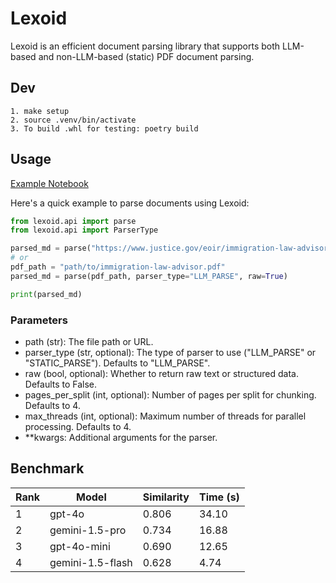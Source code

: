 # Lexoid

Lexoid is an efficient document parsing library that supports both LLM-based and non-LLM-based (static) PDF document parsing.

## Dev
```
1. make setup
2. source .venv/bin/activate
3. To build .whl for testing: poetry build
```

## Usage
[Example Notebook](https://github.com/oidlabs-com/Lexoid/blob/main/examples/example_notebook.ipynb)

Here's a quick example to parse documents using Lexoid:
``` python
from lexoid.api import parse
from lexoid.api import ParserType

parsed_md = parse("https://www.justice.gov/eoir/immigration-law-advisor", parser_type="LLM_PARSE", raw=True)
# or
pdf_path = "path/to/immigration-law-advisor.pdf"
parsed_md = parse(pdf_path, parser_type="LLM_PARSE", raw=True)

print(parsed_md)
```

### Parameters
- path (str): The file path or URL.
- parser_type (str, optional): The type of parser to use ("LLM_PARSE" or "STATIC_PARSE"). Defaults to "LLM_PARSE".
- raw (bool, optional): Whether to return raw text or structured data. Defaults to False.
- pages_per_split (int, optional): Number of pages per split for chunking. Defaults to 4.
- max_threads (int, optional): Maximum number of threads for parallel processing. Defaults to 4.
- **kwargs: Additional arguments for the parser.

## Benchmark

| Rank | Model | Similarity | Time (s) |
|------|-----------|------------|----------|
| 1 | gpt-4o | 0.806 | 34.10 |
| 2 | gemini-1.5-pro | 0.734 | 16.88 |
| 3 | gpt-4o-mini | 0.690 | 12.65 |
| 4 | gemini-1.5-flash | 0.628 | 4.74 |
